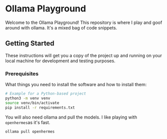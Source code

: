 # Ollama Playground

Welcome to the Ollama Playground! This repository is where I play and goof around with ollama. It's a mixed bag of code snippets.

## Getting Started

These instructions will get you a copy of the project up and running on your local machine for development and testing purposes.

### Prerequisites

What things you need to install the software and how to install them:

```bash
# Example for a Python-based project
python3 -m venv venv
source venv/bin/activate
pip install -r requirements.txt
```
You will also need ollama and pull the models. I like playing with `openhermes`as it's fast. 
```bash
ollama pull openhermes
```